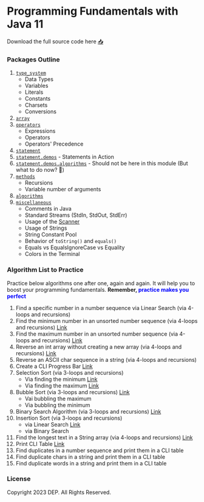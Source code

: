 # Programming Fundamentals with Java 11

Download the full source code here [📥](https://github.com/IJSE-Direct-Entry-Program-10/programming-fundamentals/archive/refs/heads/main.zip)

### Packages Outline
1. [`type_system`](src/type_system)
   - Data Types
   - Variables
   - Literals
   - Constants
   - Charsets
   - Conversions
2. [`array`](src/array)
3. [`operators`](src/operators)
   - Expressions
   - Operators
   - Operators' Precedence
3. [`statement`](src/statement)
4. [`statement.demos`](src/statement/demos) - Statements in Action
5. [`statement.demos.algorithms`](src/statement/demos/algorithms) - Should not be here in this module (But what to do now? 🤷)
7. [`methods`](src/method)
   - Recursions
   - Variable number of arguments
7. [`algorithms`](src/algorithms)
8. [`miscellaneous`](src/miscellaneous)
   - Comments in Java
   - Standard Streams (StdIn, StdOut, StdErr)
   - Usage of the [Scanner](https://docs.oracle.com/en/java/javase/11/docs/api/java.base/java/util/Scanner.html)
   - Usage of Strings
   - String Constant Pool
   - Behavior of `toString()` and `equals()`
   - Equals vs EqualsIgnoreCase vs Equality
   - Colors in the Terminal

### Algorithm List to Practice
Practice below algorithms one after one, again and again. It will help you to boost your programming fundamentals. **Remember, <span style="color: blue;">practice makes you perfect**</span> 
   1. Find a specific number in a number sequence via Linear Search (via 4-loops and recursions)
   2. Find the minimum number in an unsorted number sequence (via 4-loops and recursions) [Link](src/statement/demos/algorithms/MinMaxAlgo.java)
   3. Find the maximum number in an unsorted number sequence (via 4-loops and recursions) [Link](src/statement/demos/algorithms/MinMaxAlgo.java)
   4. Reverse an int array without creating a new array (via 4-loops and recursions) [Link](src/statement/demos/algorithms/ReverseArray.java)
   5. Reverse an ASCII char sequence in a string (via 4-loops and recursions)
   6. Create a CLI Progress Bar [Link](https://drive.google.com/file/d/1i6ROZPaQ_IGxayyx49XymT3j-Pn8GPGE/view?usp=sharing)
   7. Selection Sort (via 3-loops and recursions) 
      - Via finding the minimum [Link](src/statement/demos/algorithms/SelectionSort1.java)
      - Via finding the maximum [Link](src/statement/demos/algorithms/SelectionSort2.java)
   8. Bubble Sort (via 3-loops and recursions) [Link](src/algorithms/BubbleSort.java)
      - Vai bubbling the maximum
      - Via bubbling the minimum
   9. Binary Search Algorithm (via 3-loops and recursions) [Link](src/algorithms/BinarySearch.java)
   10. Insertion Sort (via 3-loops and recursions) 
       - via Linear Search [Link](src/algorithms/InsertionSort.java)
       - via Binary Search
   11. Find the longest text in a String array (via 4-loops and recursions) [Link](src/miscellaneous/FindMaxLength.java)
   12. Print CLI Table [Link](src/miscellaneous/TableDemo.java)
   13. Find duplicates in a number sequence and print them in a CLI table
   14. Find duplicate chars in a string and print them in a CLI table
   15. Find duplicate words in a string and print them in a CLI table

### License
Copyright 2023 DEP. All Rights Reserved.